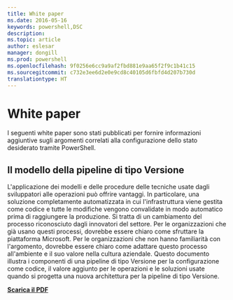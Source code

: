 ```yaml
---
title: White paper
ms.date: 2016-05-16
keywords: powershell,DSC
description: 
ms.topic: article
author: eslesar
manager: dongill
ms.prod: powershell
ms.openlocfilehash: 9f0256e6cc9a9af2fbd881e9aa65f2f9c1b41c15
ms.sourcegitcommit: c732e3ee6d2e0e9cd8c40105d6fbfd4d207b730d
translationtype: HT
---
```

# <a name="whitepapers"></a>White paper

I seguenti white paper sono stati pubblicati per fornire informazioni aggiuntive sugli argomenti correlati alla configurazione dello stato desiderato tramite PowerShell.

## <a name="the-release-pipeline-model"></a>Il modello della pipeline di tipo Versione
L'applicazione dei modelli e delle procedure delle tecniche usate dagli sviluppatori alle operazioni può offrire vantaggi. In particolare, una soluzione completamente automatizzata in cui l'infrastruttura viene gestita come codice e tutte le modifiche vengono convalidate in modo automatico prima di raggiungere la produzione. Si tratta di un cambiamento del processo riconosciuto dagli innovatori del settore. Per le organizzazioni che già usano questi processi, dovrebbe essere chiaro come sfruttare la piattaforma Microsoft. Per le organizzazioni che non hanno familiarità con l'argomento, dovrebbe essere chiaro come adattare questo processo all'ambiente e il suo valore nella cultura aziendale. Questo documento illustra i componenti di una pipeline di tipo Versione per la configurazione come codice, il valore aggiunto per le operazioni e le soluzioni usate quando si progetta una nuova architettura per la pipeline di tipo Versione. 

**[Scarica il PDF](http://aka.ms/thereleasepipelinemodelpdf)**

